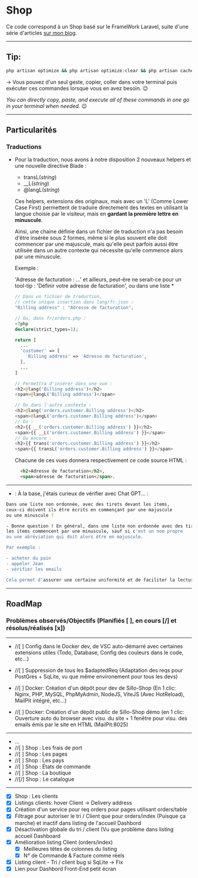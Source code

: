 # Shop

Ce code correspond à un Shop basé sur le FrameWork Laravel, suite d'une série d'articles [sur mon blog](https://laravel.sillo.org).

---

## Tip:

```bash
php artisan optimize && php artisan optimize:clear && php artisan cache:clear && php artisan view:clear && php artisan config:clear
```

→ Vous pouvez d'un seul geste, copier, coller dans votre terminal puis exécuter ces commandes lorsque vous en avez besoin. 😉

*You can directly copy, paste, and execute all of these commands in one go in your terminal when needed.* 😉

---

## Particularités

### Traductions

* Pour la traduction, nous avons à notre disposition 2 nouveaux helpers et une nouvelle directive Blade :
  * transL(*string*)
  * __L(*string*)
  * @langL(*string*)
  
  Ces helpers, extensions des originaux, mais avec un 'L' (Comme Lower Case First) permettent de traduire directement des textes en utilisant la langue choisie par le visiteur, mais en **gardant la première lettre en minuscule**.

  Ainsi, une chaine définie dans un fichier de traduction n'a pas besoin d'être insérée sous 2 formes, même si le plus souvent elle doit commencer par une majuscule, mais qu'elle peut parfois aussi être utilisée dans un autre contexte qui nécessite qu'elle commence alors par une minuscule.

  Exemple :
  
  'Adresse de facturation : ...'
  et ailleurs, peut-êre ne serait-ce pour un tool-tip :
  'Définir votre adresse de facturation', ou dans une liste *

  ```php
  // Dans un fichier de traduction,
  // cette unique insertion dans lang/fr.json :
  "Billing address" : "Adresse de facturation",
  
  // Ou, dans fr/orders.php :
  <?php
  declare(strict_types=1);

  return [
    ...
    'customer' => [
      'Billing address' => 'Adresse de facturation',
    ],
    ...
  ]

  // Permettra d'insérer dans une vue :
  <h2>@lang('Billing address')</h2>
  <span>@langL('Billing address')</span>
  
  // Ou dans l'autre contexte :
  <h2>@lang('orders.customer.Billing address')</h2>
  <span>@langL('orders.customer.Billing address')</span>
  // Ou :
  <h2>{{ __('orders.customer.Billing address') }}</h2>
  <span>{{ __L('orders.customer.Billing address') }}</span>
  // Ou encore :
  <h2>{{ trans('orders.customer.Billing address') }}</h2>
  <span>{{ transL('orders.customer.Billing address') }}</span>
  ```

  Chacune de ces vues donnera respectivement ce code source HTML :

  ```html
    <h2>Adresse de facturation</h2>,
    <span>adresse de facturation</span>.
  ```

---

* : À la base, j'étais curieux de vérifier avec Chat GPT... :

```bash
Dans une liste non ordonnée, avec des tirets devant les items,
ceux-ci doivent ils être écrits en commençant par une majuscule
ou une minuscule ?

- Bonne question ! En général, dans une liste non ordonnée avec des tirets,
les items commencent par une minuscule, sauf si c'est un nom propre
ou une abréviation qui doit alors être en majuscule.

Par exemple :

- acheter du pain
- appeler Jean
- vérifier les emails

Cela permet d'assurer une certaine uniformité et de faciliter la lecture.
```
---

## RoadMap

### Problèmes observés/Objectifs (Planifiés [ ], en cours [/] et résolus/réalisés [x])

---

* //[ ] Config dans le Docker dev, de VSC auto-démarré avec certaines extensions utiles (Todo, Database, Config des couleurs dans le code, etc...)

* //[ ] Suppression de tous les $adaptedReq (Adaptation des reqs pour PostGres + SqLite, vu que même environement pour tous les devs)
  
* //[ ] Docker: Création d'un dépôt pour dev de Sillo-Shop (En 1 clic: Nginx, PHP, MySQL, PhpMyAdmin, NodeJS, ViteJS (Avec HotReload), MailPit intégré, etc...)
  
* //[ ] Docker: Création d'un dépôt public de Sillo-Shop démo (en 1 clic: Ouverture auto du browser avec visu. du site + 1 fenêtre pour visu. des emails émis par le site en HTML (MailPit:8025)

---

* ...
* //[ ] Shop : Les frais de port
* //[ ] Shop : Les pages
* //[ ] Shop : Les pays
* //[ ] Shop : États de commande
* //[ ] Shop : La boutique
* //[/] Shop : Le catalogue

---

* [x] Shop : Les clients
* [x] Listings clients: hover Client → Delivery address
* [x] Création d'un service pour req orders pour pages utilisant orders/table
* [x] Filtrage pour autoriser le tri / Client que pour orders/index (Puisque ça marche) et inactif dans listing de l'accueil Dashbord
* [x] Désactivation globale du tri / client (Vu que problème dans listing accueil Dashboard
* [x] Amélioration listing Client (orders/index)
  * [x] Meilleures têtes de colonnes du listing
  * [x] N° de Commande & Facture comme réels
* [x] Listing client - Tri / client bug si SqLite → Fix
* [x] Lien pour Dashbord Front-End petit écran
